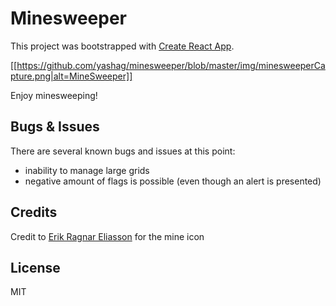 Minesweeper
===========

This project was bootstrapped with [Create React App](https://github.com/facebookincubator/create-react-app).

[[https://github.com/yashag/minesweeper/blob/master/img/minesweeperCapture.png|alt=MineSweeper]]

Enjoy minesweeping!

## Bugs & Issues
There are several known bugs and issues at this point:
* inability to manage large grids
* negative amount of flags is possible (even though an alert is presented)

## Credits
Credit to [Erik Ragnar Eliasson](http://www.erikeliasson.io/) for the mine icon

## License
MIT